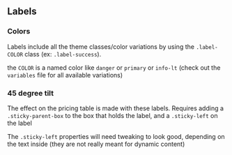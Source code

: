 ## Labels

### Colors

Labels include all the theme classes/color variations by using the `.label-COLOR` class (ex: `.label-success`).

the `COLOR` is a named color like `danger` or `primary` or `info-lt` (check out the `variables` file for all available variations)

### 45 degree tilt

The effect on the pricing table is made with these labels. Requires adding a `.sticky-parent-box` to the box that holds the label, and a `.sticky-left` on the label

The `.sticky-left` properties will need tweaking to look good, depending on the text inside (they are not really meant for dynamic content)